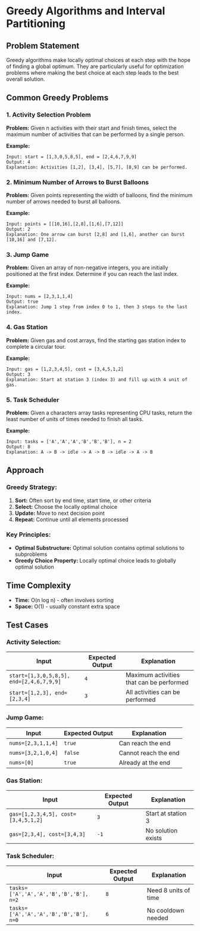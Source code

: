 # Greedy Algorithms and Interval Partitioning

## Problem Statement

Greedy algorithms make locally optimal choices at each step with the hope of finding a global optimum. They are particularly useful for optimization problems where making the best choice at each step leads to the best overall solution.

## Common Greedy Problems

### 1. Activity Selection Problem
**Problem:** Given n activities with their start and finish times, select the maximum number of activities that can be performed by a single person.

**Example:**
```
Input: start = [1,3,0,5,8,5], end = [2,4,6,7,9,9]
Output: 4
Explanation: Activities [1,2], [3,4], [5,7], [8,9] can be performed.
```

### 2. Minimum Number of Arrows to Burst Balloons
**Problem:** Given points representing the width of balloons, find the minimum number of arrows needed to burst all balloons.

**Example:**
```
Input: points = [[10,16],[2,8],[1,6],[7,12]]
Output: 2
Explanation: One arrow can burst [2,8] and [1,6], another can burst [10,16] and [7,12].
```

### 3. Jump Game
**Problem:** Given an array of non-negative integers, you are initially positioned at the first index. Determine if you can reach the last index.

**Example:**
```
Input: nums = [2,3,1,1,4]
Output: true
Explanation: Jump 1 step from index 0 to 1, then 3 steps to the last index.
```

### 4. Gas Station
**Problem:** Given gas and cost arrays, find the starting gas station index to complete a circular tour.

**Example:**
```
Input: gas = [1,2,3,4,5], cost = [3,4,5,1,2]
Output: 3
Explanation: Start at station 3 (index 3) and fill up with 4 unit of gas.
```

### 5. Task Scheduler
**Problem:** Given a characters array tasks representing CPU tasks, return the least number of units of times needed to finish all tasks.

**Example:**
```
Input: tasks = ['A','A','A','B','B','B'], n = 2
Output: 8
Explanation: A -> B -> idle -> A -> B -> idle -> A -> B
```

## Approach

### Greedy Strategy:
1. **Sort:** Often sort by end time, start time, or other criteria
2. **Select:** Choose the locally optimal choice
3. **Update:** Move to next decision point
4. **Repeat:** Continue until all elements processed

### Key Principles:
- **Optimal Substructure:** Optimal solution contains optimal solutions to subproblems
- **Greedy Choice Property:** Locally optimal choice leads to globally optimal solution

## Time Complexity
- **Time:** O(n log n) - often involves sorting
- **Space:** O(1) - usually constant extra space

## Test Cases

### Activity Selection:
| Input | Expected Output | Explanation |
|-------|----------------|-------------|
| `start=[1,3,0,5,8,5], end=[2,4,6,7,9,9]` | `4` | Maximum activities that can be performed |
| `start=[1,2,3], end=[2,3,4]` | `3` | All activities can be performed |

### Jump Game:
| Input | Expected Output | Explanation |
|-------|----------------|-------------|
| `nums=[2,3,1,1,4]` | `true` | Can reach the end |
| `nums=[3,2,1,0,4]` | `false` | Cannot reach the end |
| `nums=[0]` | `true` | Already at the end |

### Gas Station:
| Input | Expected Output | Explanation |
|-------|----------------|-------------|
| `gas=[1,2,3,4,5], cost=[3,4,5,1,2]` | `3` | Start at station 3 |
| `gas=[2,3,4], cost=[3,4,3]` | `-1` | No solution exists |

### Task Scheduler:
| Input | Expected Output | Explanation |
|-------|----------------|-------------|
| `tasks=['A','A','A','B','B','B'], n=2` | `8` | Need 8 units of time |
| `tasks=['A','A','A','B','B','B'], n=0` | `6` | No cooldown needed | 